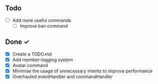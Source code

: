 ## Todo

- [ ] Add more useful commands
  - [ ] Improve ban command

## Done ✓

- [x] Create a TODO.md
- [x] Add member-logging system
- [x] Avatar command
- [x] Minimise the usage of unnecessary intents to improve performance
- [x] Overhauled eventHandler and commandHandler
